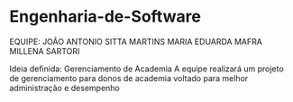 # Engenharia-de-Software
EQUIPE:
JOÃO ANTONIO SITTA MARTINS 
MARIA EDUARDA MAFRA 
MILLENA SARTORI 

Ideia definida: Gerenciamento de Academia
A equipe realizará um projeto de gerenciamento para donos de academia voltado para melhor administração e desempenho

